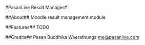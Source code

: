#PasanLive Result Manager#

##About##
 Moodle result management module
 
##Features##
 TODO
 
##Credits##
 Pasan Buddhika Weerathunga
 me@pasanlive.com